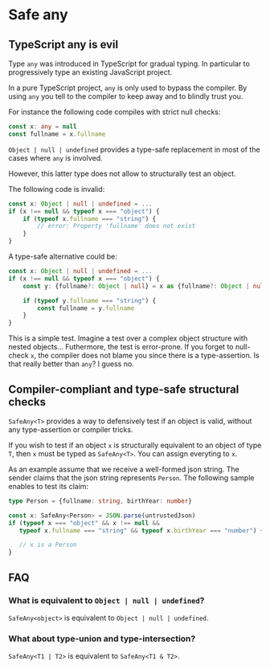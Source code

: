 
# Safe any

## TypeScript any is evil

Type `any` was introduced in TypeScript for gradual typing. In particular to
 progressively type an existing JavaScript project.

In a pure TypeScript project, `any` is only used to bypass the compiler.
  By using `any` you tell to the compiler to keep away and to blindly trust you.

For instance the following code compiles with strict null checks:

```typescript
const x: any = null
const fullname = x.fullname
```

`Object | null | undefined` provides a type-safe replacement in most of the
 cases where `any` is involved.

However, this latter type does not allow to structurally test an object.

The following code is invalid:

```typescript
const x: Object | null | undefined = ...
if (x !== null && typeof x === "object") {
    if (typeof x.fullname === "string") {
        // error: Property 'fullname' does not exist
    }
}

```

A type-safe alternative could be:

```typescript
const x: Object | null | undefined = ...
if (x !== null && typeof x === "object") {
    const y: {fullname?: Object | null} = x as {fullname?: Object | null}

    if (typeof y.fullname === "string") {
        const fullname = y.fullname
    }
}

```

This is a simple test. Imagine a test over a complex object structure with
 nested objects... Futhermore, the test is error-prone. If you forget to
 null-check `x`, the compiler does not blame you since there is a
  type-assertion. Is that really better than `any`? I guess no.


## Compiler-compliant and type-safe structural checks

`SafeAny<T>` provides a way to defensively test if an object is valid, without
 any type-assertion or compiler tricks.

If you wish to test if an object `x` is structurally equivalent to an object of
 type `T`, then `x` must be typed as `SafeAny<T>`. You can assign everyting
 to `x`.

As an example assume that we receive a well-formed json string. The sender
 claims that the json string represents `Person`. The following sample enables
 to test its claim:

 ```typescript
type Person = {fullname: string, birthYear: number}

const x: SafeAny<Person> = JSON.parse(untrustedJson)
if (typeof x === "object" && x !== null &&
    typeof x.fullname === "string" && typeof x.birthYear === "number") {

    // x is a Person
}
```


## FAQ

### What is equivalent to `Object | null | undefined`?

`SafeAny<object>` is equivalent to `Object | null | undefined`.


### What about type-union and type-intersection?

`SafeAny<T1 | T2>` is equivalent to `SafeAny<T1 & T2>`.

